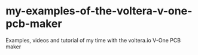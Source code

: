 # my-examples-of-the-voltera-v-one-pcb-maker
Examples, videos and tutorial of my time with the voltera.io V-One PCB maker
